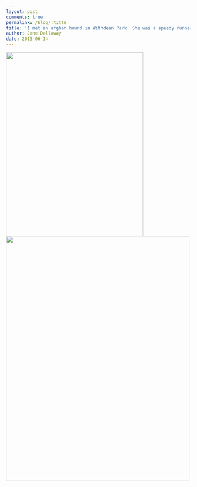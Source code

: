 ```yaml
---
layout: post
comments: true
permalink: /blog/:title
title: 'I met an afghan hound in Withdean Park. She was a speedy runner!'
author: Jane Dallaway
date: 2013-06-14
---
```


<div><a href="http://static.skitters.dallaway.com/Rphoto_1.JPG"><img width="374" src="http://static.skitters.dallaway.com/Rphoto_1.JPG.500.JPG" height="500"></a></div><div><a href="http://static.skitters.dallaway.com/Aphoto_2.JPG"><img width="500" src="http://static.skitters.dallaway.com/Aphoto_2.JPG.500.JPG" height="667"></a></div>



  


 
    
